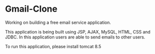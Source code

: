 # Gmail-Clone
Working on building a free email service application.

This application is being built using JSP, AJAX, MySQL, HTML, CSS and JDBC.
In this application users are able to send emails to other users.

To run this application,
please install tomcat 8.5
